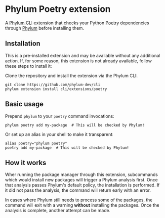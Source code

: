 # Phylum Poetry extension

A [Phylum CLI][phylum-cli] extension that checks your Python [Poetry][poetry]
dependencies through [Phylum][phylum] before installing them.

## Installation

This is a pre-installed extension and may be available without any additional
action. If, for some reason, this extension is not already available, follow
these steps to install it:

Clone the repository and install the extension via the Phylum CLI.

```console
git clone https://github.com/phylum-dev/cli
phylum extension install cli/extensions/poetry
```

## Basic usage

Prepend `phylum` to your `poetry` command invocations:

```console
phylum poetry add my-package  # This will be checked by Phylum!
```

Or set up an alias in your shell to make it transparent:

```console
alias poetry="phylum poetry"
poetry add my-package  # This will be checked by Phylum!
```

## How it works

Wher running the package manager through this extension, subcommands which would
install new packages will trigger a Phylum analysis first. Once that analysis
passes Phylum's default policy, the installation is performed. If it did not
pass the analysis, the command will return early with an error.

In cases where Phylum still needs to process some of the packages, the command
will exit with a warning **without** installing the packages. Once the analysis
is complete, another attempt can be made.

[phylum]: https://phylum.io
[phylum-cli]: https://github.com/phylum-dev/cli
[poetry]: https://python-poetry.org/
